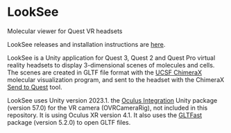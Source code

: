 # LookSee
Molecular viewer for Quest VR headsets

LookSee releases and installation instructions are
[here](https://www.rbvi.ucsf.edu/chimerax/data/looksee-mar2023/looksee.html).

LookSee is a Unity application for Quest 3, Quest 2 and Quest Pro virtual reality headsets
to display 3-dimensional scenes of molecules and cells.  The scenes are created
in GLTF file format with the [UCSF ChimeraX](https://www.rbvi.ucsf.edu/chimerax/)
molecular visualization program, and sent to the headset with the ChimeraX
[Send to Quest](https://preview.cgl.ucsf.edu/chimerax/docs/user/tools/sendtoquest.html) tool.

LookSee uses Unity version 2023.1. the
[Oculus Integration](https://assetstore.unity.com/packages/tools/integration/oculus-integration-82022)
Unity package (version 57.0) for the VR camera (OVRCameraRig),
not included in this repository.  It is using Oculus XR version 4.1.
It also uses the [GLTFast](https://github.com/atteneder/glTFast)
package (version 5.2.0) to open GLTF files.